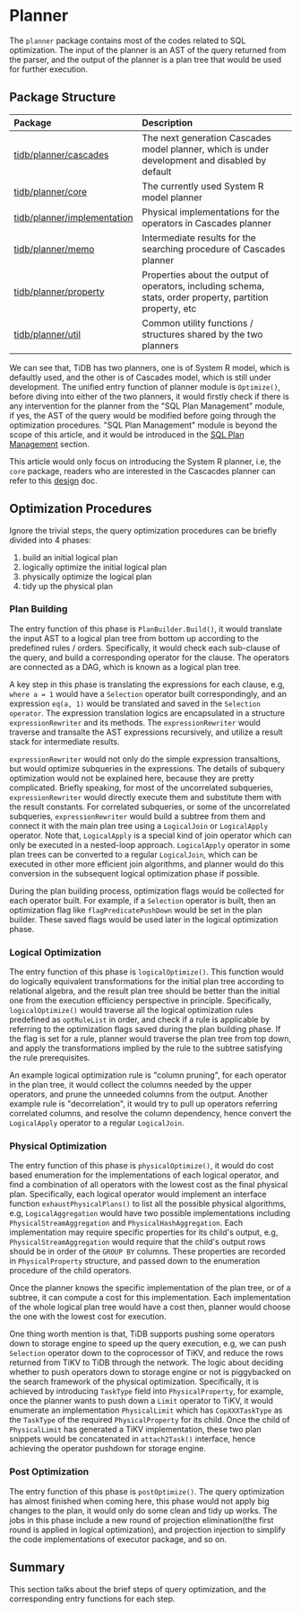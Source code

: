 # Planner

The `planner` package contains most of the codes related to SQL optimization. The input of the planner is an AST of the query returned from the parser, and the output of the planner is a plan tree that would be used for further execution.

## Package Structure

| Package                                                                                              | Description                                                                                                  |
| :--------------------------------------------------------------------------------------------------- | :------------------------------------------------------------------------------------------------------------|
| [tidb/planner/cascades](https://github.com/pingcap/tidb/tree/master/planner/cascades)                | The next generation Cascades model planner, which is under development and disabled by default            |
| [tidb/planner/core](https://github.com/pingcap/tidb/tree/master/planner/core)                        | The currently used System R model planner                                                                    |
| [tidb/planner/implementation](https://github.com/pingcap/tidb/tree/master/planner/implementation)    | Physical implementations for the operators in Cascades planner                                     |
| [tidb/planner/memo](https://github.com/pingcap/tidb/tree/master/planner/memo)                        | Intermediate results for the searching procedure of Cascades planner                                         |
| [tidb/planner/property](https://github.com/pingcap/tidb/tree/master/planner/property)                | Properties about the output of operators, including schema, stats, order property, partition property, etc   |
| [tidb/planner/util](https://github.com/pingcap/tidb/tree/master/planner/util)                        | Common utility functions / structures shared by the two planners                                             |

We can see that, TiDB has two planners, one is of System R model, which is defaultly used, and the other is of Cascades model, which is still under development. The unified entry function of planner module is `Optimize()`, before diving into either of the two planners, it would firstly check if there is any intervention for the planner from the "SQL Plan Management" module, if yes, the AST of the query would be modified before going through the optimization procedures. "SQL Plan Management" module is beyond the scope of this article, and it would be introduced in the [SQL Plan Management](sql-plan-management.md) section.

This article would only focus on introducing the System R planner, i.e, the `core` package, readers who are interested in the Cascacdes planner can refer to this [design](https://github.com/pingcap/tidb/tree/master/docs/design/2018-08-29-new-planner.md) doc.

## Optimization Procedures

Ignore the trivial steps, the query optimization procedures can be briefly divided into 4 phases:

1. build an initial logical plan
2. logically optimize the initial logical plan
3. physically optimize the logical plan
4. tidy up the physical plan

### Plan Building

The entry function of this phase is `PlanBuilder.Build()`, it would translate the input AST to a logical plan tree from bottom up according to the predefined rules / orders. Specifically, it would check each sub-clause of the query, and build a corresponding operator for the clause. The operators are connected as a DAG, which is known as a logical plan tree.

A key step in this phase is translating the expressions for each clause, e.g, `where a = 1` would have a `Selection` operator built correspondingly, and an expression `eq(a, 1)` would be translated and saved in the `Selection operator`. The expression translation logics are encapsulated in a structure `expressionRewriter` and its methods. The `expressionRewriter` would traverse and transalte the AST expressions recursively, and utilize a result stack for intermediate results.

`expressionRewriter` would not only do the simple expression transaltions, but would optimize subqueries in the expressions. The details of subquery optimization would not be explained here, because they are pretty complicated. Briefly speaking, for most of the uncorrelated subqueries, `expressionRewriter` would directly execute them and substitute them with the result constants. For correlated subqueries, or some of the uncorrelated subqueries, `expressionRewriter` would build a subtree from them and connect it with the main plan tree using a `LogicalJoin` or `LogicalApply` operator. Note that, `LogicalApply` is a special kind of join operator which can only be executed in a nested-loop approach. `LogicalApply` operator in some plan trees can be converted to a regular `LogicalJoin`, which can be executed in other more efficient join algorithms, and planner would do this conversion in the subsequent logical optimization phase if possible.

During the plan building process, optimization flags would be collected for each operator built. For example, if a `Selection` operator is built, then an optimization flag like `flagPredicatePushDown` would be set in the plan builder. These saved flags would be used later in the logical optimization phase.

### Logical Optimization

The entry function of this phase is `logicalOptimize()`. This function would do logically equivalent transformations for the initial plan tree according to relational algebra, and the result plan tree should be better than the initial one from the execution efficiency perspective in principle. Specifically, `logicalOptimize()` would traverse all the logical optimization rules predefined as `optRuleList` in order, and check if a rule is applicable by referring to the optimization flags saved during the plan building phase. If the flag is set for a rule, planner would traverse the plan tree from top down, and apply the transformations implied by the rule to the subtree satisfying the rule prerequisites.

An example logical optimization rule is "column pruning", for each operator in the plan tree, it would collect the columns needed by the upper operators, and prune the unneeded columns from the output. Another example rule is "decorrelation", it would try to pull up operators referring correlated columns, and resolve the column dependency, hence convert the `LogicalApply` operator to a regular `LogicalJoin`.

### Physical Optimization

The entry function of this phase is `physicalOptimize()`, it would do cost based enumeration for the implementations of each logical operator, and find a combination of all operators with the lowest cost as the final physical plan. Specifically, each logical operator would implement an interface function `exhaustPhysicalPlans()` to list all the possible physical algorithms, e.g, `LogicalAggregation` would have two possible implementations including `PhysicalStreamAggregation` and `PhysicalHashAggregation`. Each implementation may require specific properties for its child's output, e.g, `PhysicalStreamAggregation` would require that the child's output rows should be in order of the `GROUP BY` columns. These properties are recorded in `PhysicalProperty` structure, and passed down to the enumeration procedure of the child operators.

Once the planner knows the specific implementation of the plan tree, or of a subtree, it can compute a cost for this implementation. Each implementation of the whole logical plan tree would have a cost then, planner would choose the one with the lowest cost for execution.

One thing worth mention is that, TiDB supports pushing some operators down to storage engine to speed up the query execution, e.g, we can push `Selection` operator down to the coprocessor of TiKV, and reduce the rows returned from TiKV to TiDB through the network. The logic about deciding whether to push operators down to storage engine or not is piggybacked on the search framework of the physical optimization. Specifically, it is achieved by introducing `TaskType` field into `PhysicalProperty`, for example, once the planner wants to push down a `Limit` operator to TiKV, it would enumerate an implementation `PhysicalLimit` which has `CopXXXTaskType` as the `TaskType` of the required `PhysicalProperty` for its child. Once the child of `PhysicalLimit` has generated a TiKV implementation, these two plan snippets would be concatenated in `attach2Task()` interface, hence achieving the operator pushdown for storage engine.

### Post Optimization

The entry function of this phase is `postOptimize()`. The query optimization has almost finished when coming here, this phase would not apply big changes to the plan, it would only do some clean and tidy up works. The jobs in this phase include a new round of projection elimination(the first round is applied in logical optimization), and projection injection to simplify the code implementations of executor package, and so on.

## Summary

This section talks about the brief steps of query optimization, and the corresponding entry functions for each step.
